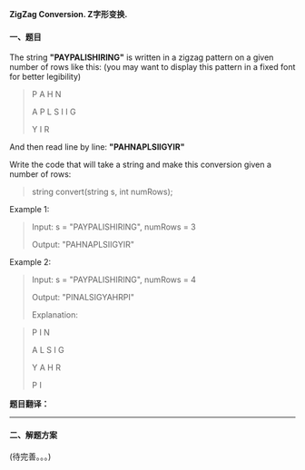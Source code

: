 **ZigZag Conversion. Z字形变换.**

#### 一、题目

The string **"PAYPALISHIRING"** is written in a zigzag pattern on a given number of rows like this: (you may want to display this pattern in a fixed font for better legibility)

> P   A   H   N
>
> A P L S I I G
>
> Y   I   R

And then read line by line: **"PAHNAPLSIIGYIR"**

Write the code that will take a string and make this conversion given a number of rows:

> string convert(string s, int numRows);

Example 1:
> Input: s = "PAYPALISHIRING", numRows = 3
>
> Output: "PAHNAPLSIIGYIR"

Example 2:
> Input: s = "PAYPALISHIRING", numRows = 4
>
> Output: "PINALSIGYAHRPI"
>
> Explanation:

> P  I   N
>
> A   L S  I G
>
> Y A   H R
>
> P     I

**题目翻译：**



---

#### 二、解题方案
(待完善。。。)
